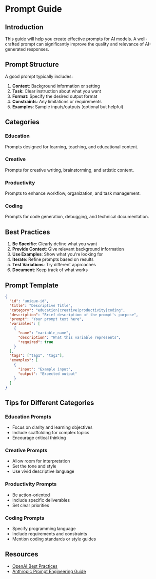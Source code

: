 # Prompt Guide

## Introduction

This guide will help you create effective prompts for AI models. A well-crafted prompt can significantly improve the quality and relevance of AI-generated responses.

## Prompt Structure

A good prompt typically includes:

1. **Context**: Background information or setting
2. **Task**: Clear instruction about what you want
3. **Format**: Specify the desired output format
4. **Constraints**: Any limitations or requirements
5. **Examples**: Sample inputs/outputs (optional but helpful)

## Categories

### Education
Prompts designed for learning, teaching, and educational content.

### Creative
Prompts for creative writing, brainstorming, and artistic content.

### Productivity
Prompts to enhance workflow, organization, and task management.

### Coding
Prompts for code generation, debugging, and technical documentation.

## Best Practices

1. **Be Specific**: Clearly define what you want
2. **Provide Context**: Give relevant background information
3. **Use Examples**: Show what you're looking for
4. **Iterate**: Refine prompts based on results
5. **Test Variations**: Try different approaches
6. **Document**: Keep track of what works

## Prompt Template

```json
{
  "id": "unique-id",
  "title": "Descriptive Title",
  "category": "education|creative|productivity|coding",
  "description": "Brief description of the prompt's purpose",
  "prompt": "Your prompt text here",
  "variables": [
    {
      "name": "variable_name",
      "description": "What this variable represents",
      "required": true
    }
  ],
  "tags": ["tag1", "tag2"],
  "examples": [
    {
      "input": "Example input",
      "output": "Expected output"
    }
  ]
}
```

## Tips for Different Categories

### Education Prompts
- Focus on clarity and learning objectives
- Include scaffolding for complex topics
- Encourage critical thinking

### Creative Prompts
- Allow room for interpretation
- Set the tone and style
- Use vivid descriptive language

### Productivity Prompts
- Be action-oriented
- Include specific deliverables
- Set clear priorities

### Coding Prompts
- Specify programming language
- Include requirements and constraints
- Mention coding standards or style guides

## Resources

- [OpenAI Best Practices](https://platform.openai.com/docs/guides/prompt-engineering)
- [Anthropic Prompt Engineering Guide](https://docs.anthropic.com/claude/docs/prompt-engineering)
